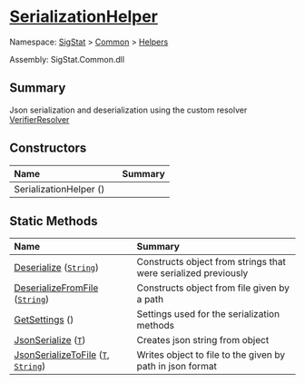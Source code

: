# [SerializationHelper](./SerializationHelper.md)

Namespace: [SigStat]() > [Common](./../README.md) > [Helpers](./README.md)

Assembly: SigStat.Common.dll

## Summary
Json serialization and deserialization using the custom resolver  [VerifierResolver](https://github.com/hargitomi97/sigstat/blob/master/docs/md/SigStat/Common/Helpers/Serialization/VerifierResolver.md)

## Constructors

| <span>Name&nbsp;&nbsp;&nbsp;&nbsp;&nbsp;&nbsp;&nbsp;&nbsp;&nbsp;&nbsp;&nbsp;&nbsp;&nbsp;&nbsp;&nbsp;&nbsp;&nbsp;&nbsp;&nbsp;&nbsp;&nbsp;&nbsp;&nbsp;&nbsp;&nbsp;&nbsp;&nbsp;&nbsp;&nbsp;&nbsp;</span> | Summary | 
| :--- | :--- | 
| SerializationHelper () |  | 


## Static Methods

| <span>Name&nbsp;&nbsp;&nbsp;&nbsp;&nbsp;&nbsp;&nbsp;&nbsp;&nbsp;&nbsp;&nbsp;&nbsp;&nbsp;&nbsp;&nbsp;&nbsp;&nbsp;&nbsp;&nbsp;&nbsp;&nbsp;&nbsp;&nbsp;&nbsp;&nbsp;&nbsp;&nbsp;&nbsp;&nbsp;&nbsp;</span> | Summary | 
| :--- | :--- | 
| [Deserialize](./Methods/SerializationHelper--Deserialize.md) ([`String`](https://docs.microsoft.com/en-us/dotnet/api/System.String)) | Constructs object from strings that were serialized previously | 
| [DeserializeFromFile](./Methods/SerializationHelper--DeserializeFromFile.md) ([`String`](https://docs.microsoft.com/en-us/dotnet/api/System.String)) | Constructs object from file given by a path | 
| [GetSettings](./Methods/SerializationHelper--GetSettings.md) () | Settings used for the serialization methods | 
| [JsonSerialize](./Methods/SerializationHelper--JsonSerialize.md) ([`T`](./SerializationHelper.md)) | Creates json string from object | 
| [JsonSerializeToFile](./Methods/SerializationHelper--JsonSerializeToFile.md) ([`T`](./SerializationHelper.md), [`String`](https://docs.microsoft.com/en-us/dotnet/api/System.String)) | Writes object to file to the given by path in json format | 


